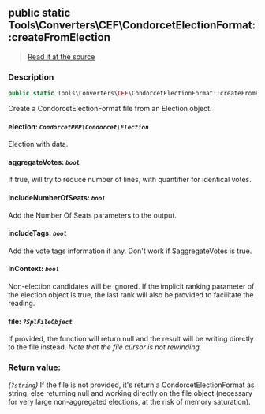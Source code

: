 ## public static Tools\Converters\CEF\CondorcetElectionFormat::createFromElection

> [Read it at the source](https://github.com/julien-boudry/Condorcet/blob/master/src/Tools/Converters/CEF/CondorcetElectionFormat.php#L30)

### Description    

```php
public static Tools\Converters\CEF\CondorcetElectionFormat::createFromElection ( CondorcetPHP\Condorcet\Election $election [, bool $aggregateVotes = true , bool $includeNumberOfSeats = true , bool $includeTags = true , bool $inContext = false , ?SplFileObject $file = null] ): ?string
```

Create a CondorcetElectionFormat file from an Election object.

    

#### **election:** *`CondorcetPHP\Condorcet\Election`*   
Election with data.    


#### **aggregateVotes:** *`bool`*   
If true, will try to reduce number of lines, with quantifier for identical votes.    


#### **includeNumberOfSeats:** *`bool`*   
Add the Number Of Seats parameters to the output.    


#### **includeTags:** *`bool`*   
Add the vote tags information if any. Don't work if $aggregateVotes is true.    


#### **inContext:** *`bool`*   
Non-election candidates will be ignored. If the implicit ranking parameter of the election object is true, the last rank will also be provided to facilitate the reading.    


#### **file:** *`?SplFileObject`*   
If provided, the function will return null and the result will be writing directly to the file instead. _Note that the file cursor is not rewinding_.    


### Return value:   

*(`?string`)* If the file is not provided, it's return a CondorcetElectionFormat as string, else returning null and working directly on the file object (necessary for very large non-aggregated elections, at the risk of memory saturation).


